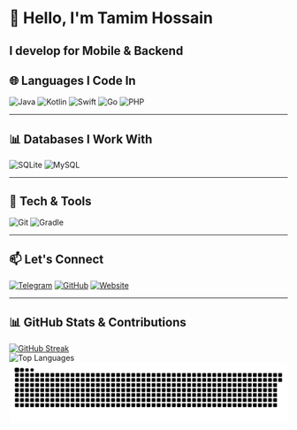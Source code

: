 # 👋 Hello, I'm Tamim Hossain
**I develop for Mobile & Backend**  
---

## 🌐 Languages I Code In
![Java](https://img.shields.io/badge/Java-ED8B00?style=for-the-badge&logo=openjdk&logoColor=white)
![Kotlin](https://img.shields.io/badge/Kotlin-7F52FF?style=for-the-badge&logo=kotlin&logoColor=white)
![Swift](https://img.shields.io/badge/Swift-FA7343?style=for-the-badge&logo=swift&logoColor=white)
![Go](https://img.shields.io/badge/Go-00ADD8?style=for-the-badge&logo=go&logoColor=white)
![PHP](https://img.shields.io/badge/PHP-777BB4?style=for-the-badge&logo=php&logoColor=white)

---

## 📊 Databases I Work With
![SQLite](https://img.shields.io/badge/SQLite-07405e?style=for-the-badge&logo=sqlite&logoColor=white)
![MySQL](https://img.shields.io/badge/MySQL-00758f?style=for-the-badge&logo=mysql&logoColor=white) 

---

## 🔧 Tech & Tools
![Git](https://img.shields.io/badge/Git-F05033?style=for-the-badge&logo=git&logoColor=white)
![Gradle](https://img.shields.io/badge/Gradle-02303A?style=for-the-badge&logo=gradle&logoColor=white)

---

## 📫 Let's Connect
[![Telegram](https://img.shields.io/badge/Telegram-26A5E4?style=for-the-badge&logo=telegram&logoColor=white)](https://t.me/CodeWithTamim)
[![GitHub](https://img.shields.io/badge/GitHub-171515?style=for-the-badge&logo=github&logoColor=white)](https://github.com/CodeWithTamim)
[![Website](https://img.shields.io/badge/Website-DC143C?style=for-the-badge&logo=medium&logoColor=white)](https://nasahacker.com)

---

## 📊 GitHub Stats & Contributions
[![GitHub Streak](https://github-readme-streak-stats.herokuapp.com/?user=CodeWithTamim&theme=tokyonight&hide_border=true)](https://github.com/CodeWithTamim)  
![Top Languages](https://github-readme-stats.vercel.app/api/top-langs/?username=CodeWithTamim&layout=compact&theme=tokyonight&hide_border=true)
![](https://github.com/CodeWithTamim/CodeWithTamim/blob/output/github-contribution-grid-snake-dark.svg)
